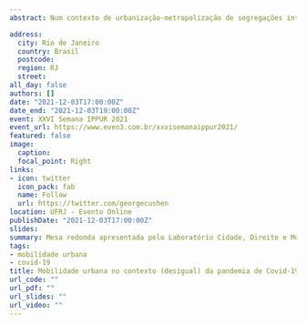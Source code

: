 ```yaml
---
abstract: Num contexto de urbanização-metropolização de segregações intencionais, a mobilidade se posiciona como uma questão estratégica de reprodução social, pois a condição dos sujeitos na sociedade contemporânea é também definida por sua capacidade de se mover e de se relacionar com e nos espaços. A acesso à mobilidade se torna, deste modo, uma questão de justiça e é isso que dá sentido ao direito ao transporte na qualificação constitucional de direito fundamental social, pois além de ser importante em si, é fundamental para a materialização (territorializada) de outros direitos numa sociedade tão desigual como a brasileira.

address:
  city: Rio de Janeiro
  country: Brasil
  postcode: 
  region: RJ
  street:
all_day: false
authors: []
date: "2021-12-03T17:00:00Z"
date_end: "2021-12-03T19:00:00Z"
event: XXVI Semana IPPUR 2021
event_url: https://www.even3.com.br/xxvisemanaippur2021/
featured: false
image:
  caption:
  focal_point: Right
links:
- icon: twitter
  icon_pack: fab
  name: Follow
  url: https://twitter.com/georgecushen
location: UFRJ - Evento Online
publishDate: "2021-12-03T17:00:00Z"
slides: 
summary: Mesa redonda apresentada pelo Laboratório Cidade, Direito e Mobilidade (CiDiMob) da UFRJ.
tags: 
- mobilidade urbana
- covid-19
title: Mobilidade urbana no contexto (desigual) da pandemia de Covid-19
url_code: ""
url_pdf: ""
url_slides: ""
url_video: ""
---
```

